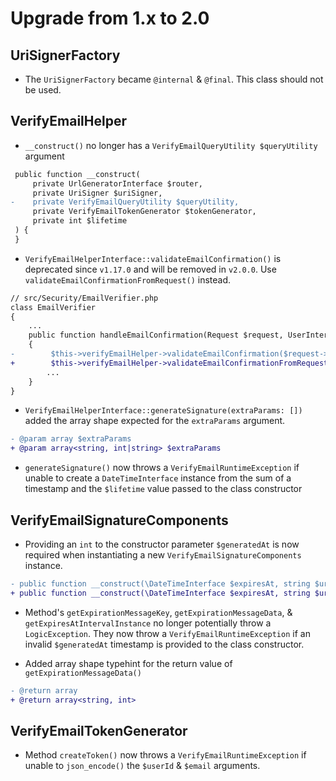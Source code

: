 # Upgrade from 1.x to 2.0

## UriSignerFactory

- The `UriSignerFactory` became `@internal` & `@final`. This class should not be
used.

## VerifyEmailHelper

- `__construct()` no longer has a `VerifyEmailQueryUtility $queryUtility` argument

```diff
 public function __construct(
     private UrlGeneratorInterface $router,
     private UriSigner $uriSigner,
-    private VerifyEmailQueryUtility $queryUtility,
     private VerifyEmailTokenGenerator $tokenGenerator,
     private int $lifetime
 ) {
 }
```

- `VerifyEmailHelperInterface::validateEmailConfirmation()` is deprecated since
`v1.17.0` and will be removed in `v2.0.0`. Use `validateEmailConfirmationFromRequest()`
instead.

```diff
// src/Security/EmailVerifier.php
class EmailVerifier
{
    ...
    public function handleEmailConfirmation(Request $request, UserInterface $user): void
    {
-        $this->verifyEmailHelper->validateEmailConfirmation($request->getUri(), $user->getId(), $user->getEmail());
+        $this->verifyEmailHelper->validateEmailConfirmationFromRequest($request, $user->getId(), $user->getEmail());
        ...
    }
}
```

- `VerifyEmailHelperInterface::generateSignature(extraParams: [])` added the array
shape expected for the `extraParams` argument.

```diff
- @param array $extraParams
+ @param array<string, int|string> $extraParams
```

- `generateSignature()` now throws a `VerifyEmailRuntimeException` if unable to create a `DateTimeInterface`
instance from the sum of a timestamp and the `$lifetime` value passed to the class constructor


## VerifyEmailSignatureComponents

- Providing an `int` to the constructor parameter `$generatedAt` is now required
when instantiating a new `VerifyEmailSignatureComponents` instance.

```diff
- public function __construct(\DateTimeInterface $expiresAt, string $uri, ?int $generatedAt = null)
+ public function __construct(\DateTimeInterface $expiresAt, string $uri, int $generatedAt)
```

- Method's `getExpirationMessageKey`, `getExpirationMessageData`, & `getExpiresAtIntervalInstance`
no longer potentially throw a `LogicException`. They now throw a `VerifyEmailRuntimeException`
if an invalid `$generatedAt` timestamp is provided to the class constructor.

- Added array shape typehint for the return value of `getExpirationMessageData()`

```diff
- @return array
+ @return array<string, int>
```

## VerifyEmailTokenGenerator

- Method `createToken()` now throws a `VerifyEmailRuntimeException` if unable to `json_encode()` the
  `$userId` & `$email` arguments.
